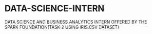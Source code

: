 # DATA-SCIENCE-INTERN
DATA SCIENCE AND BUSINESS ANALYTICS INTERN OFFERED BY THE SPARK FOUNDATION(TASK-2 USING IRIS.CSV DATASET)
